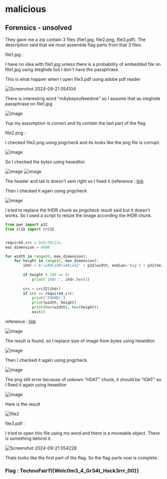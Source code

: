 # malicious
## Forensics - unsolved

They gave me a zip contain 3 files (file1.jpg, file2.png, file3.pdf). The description said that we must assemble flag parts from that 3 files. 


file1.jpg :

I have no idea with file1.jpg unless there is a probability of embedded file on file1.jpg using steghide but I don't have the passphrase.

This is what happen when I open file3.pdf using adobe pdf reader

![Screenshot 2024-09-21 054104](https://github.com/user-attachments/assets/b34937c0-2e99-4c73-a141-899abc9923d9)

There is interesting word "m4ybeyouNeedme" so I assume that as steghide passphrase on file1.jpg

![image](https://github.com/user-attachments/assets/0bebe1eb-5622-4d20-aaa8-b6f45cd949b8)

Yup my assumption is correct and its contain the last part of the flag.


file2.png :

I checked file2.png using pngcheck and its looks like the png file is corrupt.

![image](https://github.com/user-attachments/assets/bd7ee6df-10ab-48fb-baba-687ec0764e16)

So I checked the bytes using hexeditor.

![image](https://github.com/user-attachments/assets/122aa69e-f2fa-4f23-8e3a-c37ea21195f5)
![image](https://github.com/user-attachments/assets/e212f53c-95aa-4494-ac82-890a723af2ca)

The header and tail is doesn't sem right so I fixed it (reference : [link](https://medium.com/@0xwan/png-structure-for-beginner-8363ce2a9f73)

Then I checked it again using pngcheck

![image](https://github.com/user-attachments/assets/bf2f0f05-eb7e-4925-8522-d89155bb8ed4)

I tried to replace the IHDR chunk as pngcheck result said but it doesn't works. So I used a script to resize the image according the IHDR chunk.

```python
from pwn import p32
from zlib import crc32


required_crc = 0x6c20113a
max_dimension = 4000

for width in range(0, max_dimension):
    for height in range(0, max_dimension):
        ihdr = b'\x49\x48\x44\x52' + p32(width, endian='big') + p32(height, endian='big') + b'\x08\x06\x00\x00\x00'
        
        if height % 100 == 0:
            print('ihdr:', ihdr.hex())
        
        crc = crc32(ihdr)
        if crc == required_crc:
            print('FOUND!')
            print(width, height)
            print(hex(width), hex(height))
            exit()
```
reference : [link](https://ctftime.org/writeup/31187)

![image](https://github.com/user-attachments/assets/26378364-9f67-416d-9390-c516e48812da)

The result is found, so I replace size of image from bytes using hexeditor.

![image](https://github.com/user-attachments/assets/4c380c11-62c3-45a7-868e-a44471739ea1)

Then I checked it again using pngcheck.

![image](https://github.com/user-attachments/assets/f2eb6f77-cbb7-4567-901e-fd44b3e4904c)

The png still error because of unkown "HDAT" chunk, it should be "IDAT" so I fixed it again using hexeditor

![image](https://github.com/user-attachments/assets/74a3a081-1912-4a0f-b50e-f12c7c7b0016)

Here is the result

![file2](https://github.com/user-attachments/assets/7cfe2970-a329-4e11-97b4-0f7ba7225f10)


file3.pdf :

I tried to open this file using ms word and there is a moveable object. There is something behind it.

![Screenshot 2024-09-21 054228](https://github.com/user-attachments/assets/87b9c3df-706d-4282-90e8-9260f2e36efe)

Thats looks like the first part of the flag. So the flag parts now is complete.

### Flag : TechnoFair11{Welc0m3_4_Gr34t_Hack3rrr_00}}
